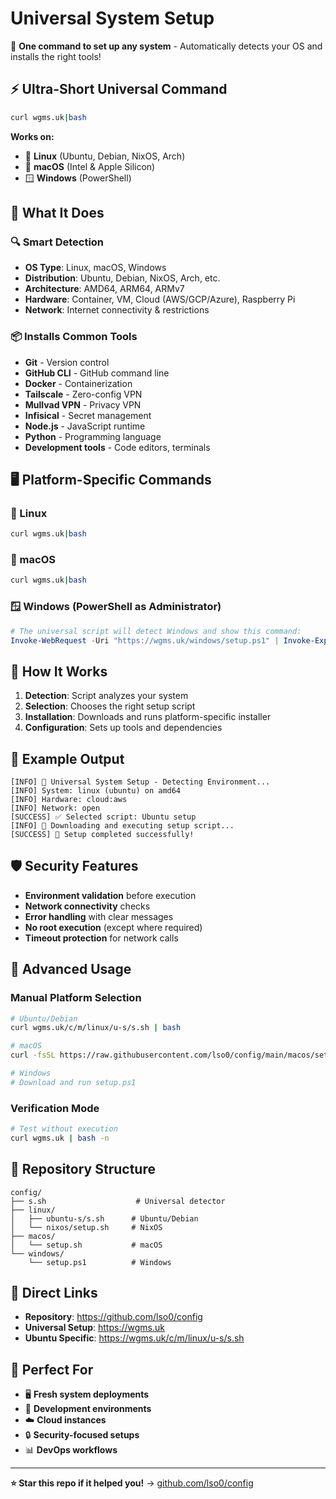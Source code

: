 # Universal System Setup

🚀 **One command to set up any system** - Automatically detects your OS and installs the right tools!

## ⚡ Ultra-Short Universal Command

```bash
curl wgms.uk|bash
```

**Works on:**
- 🐧 **Linux** (Ubuntu, Debian, NixOS, Arch)
- 🍎 **macOS** (Intel & Apple Silicon)
- 🪟 **Windows** (PowerShell)

## 🎯 What It Does

### 🔍 **Smart Detection**
- **OS Type**: Linux, macOS, Windows
- **Distribution**: Ubuntu, Debian, NixOS, Arch, etc.
- **Architecture**: AMD64, ARM64, ARMv7
- **Hardware**: Container, VM, Cloud (AWS/GCP/Azure), Raspberry Pi
- **Network**: Internet connectivity & restrictions

### 📦 **Installs Common Tools**
- **Git** - Version control
- **GitHub CLI** - GitHub command line
- **Docker** - Containerization
- **Tailscale** - Zero-config VPN
- **Mullvad VPN** - Privacy VPN
- **Infisical** - Secret management
- **Node.js** - JavaScript runtime
- **Python** - Programming language
- **Development tools** - Code editors, terminals

## 🖥️ Platform-Specific Commands

### 🐧 Linux
```bash
curl wgms.uk|bash
```

### 🍎 macOS
```bash
curl wgms.uk|bash
```

### 🪟 Windows (PowerShell as Administrator)
```powershell
# The universal script will detect Windows and show this command:
Invoke-WebRequest -Uri "https://wgms.uk/windows/setup.ps1" | Invoke-Expression
```

## 🔧 How It Works

1. **Detection**: Script analyzes your system
2. **Selection**: Chooses the right setup script
3. **Installation**: Downloads and runs platform-specific installer
4. **Configuration**: Sets up tools and dependencies

## 🎨 Example Output

```
[INFO] 🚀 Universal System Setup - Detecting Environment...
[INFO] System: linux (ubuntu) on amd64
[INFO] Hardware: cloud:aws
[INFO] Network: open
[SUCCESS] ✅ Selected script: Ubuntu setup
[INFO] 🔄 Downloading and executing setup script...
[SUCCESS] 🎉 Setup completed successfully!
```

## 🛡️ Security Features

- **Environment validation** before execution
- **Network connectivity** checks
- **Error handling** with clear messages
- **No root execution** (except where required)
- **Timeout protection** for network calls

## 🚀 Advanced Usage

### Manual Platform Selection
```bash
# Ubuntu/Debian
curl wgms.uk/c/m/linux/u-s/s.sh | bash

# macOS
curl -fsSL https://raw.githubusercontent.com/lso0/config/main/macos/setup.sh | bash

# Windows
# Download and run setup.ps1
```

### Verification Mode
```bash
# Test without execution
curl wgms.uk | bash -n
```

## 📁 Repository Structure

```
config/
├── s.sh                    # Universal detector
├── linux/
│   ├── ubuntu-s/s.sh      # Ubuntu/Debian
│   └── nixos/setup.sh     # NixOS
├── macos/
│   └── setup.sh           # macOS
└── windows/
    └── setup.ps1          # Windows
```

## 🔗 Direct Links

- **Repository**: https://github.com/lso0/config
- **Universal Setup**: https://wgms.uk
- **Ubuntu Specific**: https://wgms.uk/c/m/linux/u-s/s.sh

## 🎯 Perfect For

- 🖥️ **Fresh system deployments**
- 🐳 **Development environments**
- ☁️ **Cloud instances**
- 🔒 **Security-focused setups**
- 📊 **DevOps workflows**

---

**⭐ Star this repo if it helped you!** → [github.com/lso0/config](https://github.com/lso0/config) 